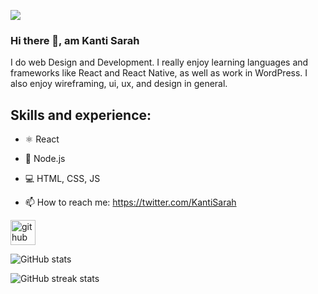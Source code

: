 ![](https://media.licdn.com/dms/image/D4D16AQH-gNZVlTBlbA/profile-displaybackgroundimage-shrink_350_1400/0/1713644662216?e=1720656000&v=beta&t=-qlIKH1IMElYBRfH_X4a8cA6Z_XZbgAPJ-krPlRgr7E)
### Hi there 👋, am Kanti Sarah
I do web Design and Development. I really enjoy learning languages and frameworks like React and React Native, as well as work in WordPress. I also enjoy wireframing, ui, ux, and design in general. 

## Skills and experience:
- ⚛ React
* 📱 Node.js
+ 💻 HTML, CSS, JS

- 📫 How to reach me: https://twitter.com/KantiSarah 


[<img src='https://cdn.jsdelivr.net/npm/simple-icons@3.0.1/icons/github.svg' alt='github' height='40'>](https://github.com/S-kanti)  

![GitHub stats](https://github-readme-stats.vercel.app/api?username=S-kanti&show_icons=true)  

![GitHub streak stats](https://streak-stats.demolab.com/?user=S-kanti)  

